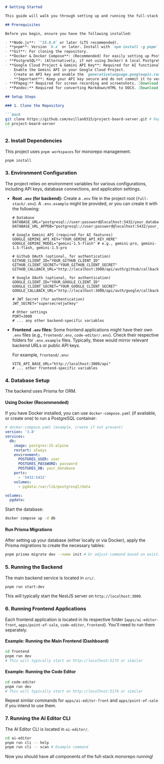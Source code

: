 ````markdown
# Getting Started

This guide will walk you through setting up and running the full-stack monorepo project on your local machine.

## Prerequisites

Before you begin, ensure you have the following installed:

- **Node.js**: `^18.0.0` or later (LTS recommended).
- **pnpm**: Version `8.x` or later. Install with `npm install -g pnpm`.
- **Git**: For cloning the repository.
- **Docker & Docker Compose**: (Recommended) For easily setting up PostgreSQL and other services.
- **PostgreSQL**: (Alternatively, if not using Docker) A local PostgreSQL instance.
- **Google Cloud Project & Gemini API Key**: Required for AI functionalities.
  - Enable the Gemini API in your Google Cloud Project.
  - Create an API key and enable the `generativelanguage.googleapis.com` API.
  - **Important**: Keep your API key secure and do not commit it to version control.
- **FFmpeg:** Required for screen recording and screenshots. [Download & Install FFmpeg](https://ffmpeg.org/download.html)
- **Pandoc:** Required for converting Markdown/HTML to DOCX. [Download & Install Pandoc](https://pandoc.org/installing.html)

## Setup Steps

### 1. Clone the Repository

```bash
git clone https://github.com/evillan0315/project-board-server.git # Replace with actual repo URL
cd project-board-server
```
````

### 2. Install Dependencies

This project uses `pnpm workspaces` for monorepo management.

```bash
pnpm install
```

### 3. Environment Configuration

The project relies on environment variables for various configurations, including API keys, database connections, and application settings.

- **Root `.env` (for backend):**
  Create a `.env` file in the project root (`full-stack/.env`). A `.env.example` might be provided, or you can create it with the following:

  ```env
  # Database
  DATABASE_URL="postgresql://user:password@localhost:5432/your_database"
  DATABASE_URL_APPDB="postgresql://user:password@localhost:5432/your_appdb_database"

  # Google Gemini API (required for AI features)
  GOOGLE_GEMINI_API_KEY="YOUR_GEMINI_API_KEY_HERE"
  GOOGLE_GEMINI_MODEL="gemini-1.5-flash" # e.g., gemini-pro, gemini-1.5-flash, gemini-1.5-pro

  # Github OAuth (optional, for authentication)
  GITHUB_CLIENT_ID="YOUR_GITHUB_CLIENT_ID"
  GITHUB_CLIENT_SECRET="YOUR_GITHUB_CLIENT_SECRET"
  GITHUB_CALLBACK_URL="http://localhost:3000/api/auth/github/callback"

  # Google OAuth (optional, for authentication)
  GOOGLE_CLIENT_ID="YOUR_GOOGLE_CLIENT_ID"
  GOOGLE_CLIENT_SECRET="YOUR_GOOGLE_CLIENT_SECRET"
  GOOGLE_CALLBACK_URL="http://localhost:3000/api/auth/google/callback"

  # JWT Secret (for authentication)
  JWT_SECRET="supersecretjwtkey"

  # Other settings
  PORT=3000
  # ... any other backend-specific variables
  ```

- **Frontend `.env` files:**
  Some frontend applications might have their own `.env` files (e.g., `frontend/.env`, `code-editor/.env`). Check their respective folders for `.env.example` files. Typically, these would mirror relevant backend URLs or public API keys.

  For example, `frontend/.env`:

  ```env
  VITE_API_BASE_URL="http://localhost:3000/api"
  # ... other frontend-specific variables
  ```

### 4. Database Setup

The backend uses Prisma for ORM.

#### Using Docker (Recommended)

If you have Docker installed, you can use `docker-compose.yaml` (if available, or create one) to run a PostgreSQL container:

```yaml
# docker-compose.yaml (example, create if not present)
version: '3.8'
services:
  db:
    image: postgres:15-alpine
    restart: always
    environment:
      POSTGRES_USER: user
      POSTGRES_PASSWORD: password
      POSTGRES_DB: your_database
    ports:
      - '5432:5432'
    volumes:
      - pgdata:/var/lib/postgresql/data

volumes:
  pgdata:
```

Start the database:

```bash
docker compose up -d db
```

#### Run Prisma Migrations

After setting up your database (either locally or via Docker), apply the Prisma migrations to create the necessary tables:

```bash
pnpm prisma migrate dev --name init # Or adjust command based on existing migrations
```

### 5. Running the Backend

The main backend service is located in `src/`.

```bash
pnpm run start:dev
```

This will typically start the NestJS server on `http://localhost:3000`.

### 6. Running Frontend Applications

Each frontend application is located in its respective folder (`apps/ai-editor-front`, `apps/point-of-sale`, `code-editor`, `frontend`). You'll need to run them separately.

#### Example: Running the Main Frontend (Dashboard)

```bash
cd frontend
pnpm run dev
# This will typically start on http://localhost:5173 or similar
```

#### Example: Running the Code Editor

```bash
cd code-editor
pnpm run dev
# This will typically start on http://localhost:5174 or similar
```

Repeat similar commands for `apps/ai-editor-front` and `apps/point-of-sale` if you intend to use them.

### 7. Running the AI Editor CLI

The AI Editor CLI is located in `ai-editor/`.

```bash
cd ai-editor
pnpm run cli -- help
pnpm run cli -- scan # Example command
```

Now you should have all components of the full-stack monorepo running!
